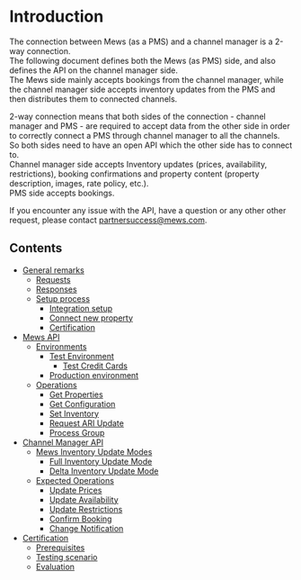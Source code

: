 # Introduction

The connection between Mews \(as a PMS\) and a channel manager is a 2-way connection.   
The following document defines both the Mews \(as PMS\) side, and also defines the API on the channel manager side.   
The Mews side mainly accepts bookings from the channel manager, while the channel manager side accepts inventory updates from the PMS and then distributes them to connected channels.

2-way connection means that both sides of the connection - channel manager and PMS - are required to accept data from the other side in order to correctly connect a PMS through channel manager to all the channels.  
So both sides need to have an open API which the other side has to connect to.  
Channel manager side accepts Inventory updates \(prices, availability, restrictions\), booking confirmations and property content \(property description, images, rate policy, etc.\).  
PMS side accepts bookings.

If you encounter any issue with the API, have a question or any other other request, please contact [partnersuccess@mews.com](mailto://partnersuccess@mews.com).

## Contents

* [General remarks](general-remarks.md)
  * [Requests](general-remarks.md#requests)
  * [Responses](general-remarks.md#responses)   
  * [Setup process](general-remarks.md#setup-process)
    * [Integration setup](general-remarks.md#integration-setup)
    * [Connect new property](general-remarks.md#connect-new-property)
    * [Certification](general-remarks.md#certification)
* [Mews API](mews-api.md#mews-api)
  * [Environments](mews-api.md#environments)
    * [Test Environment](mews-api.md#test-environment)
      * [Test Credit Cards](mews-api.md#test-credit-cards)
    * [Production environment](mews-api.md#production-environment)
  * [Operations](mews-api.md#operations)
    * [Get Properties](mews-api.md#get-properties)
    * [Get Configuration](mews-api.md#get-configuration)
    * [Set Inventory](mews-api.md#set-inventory)
    * [Request ARI Update](mews-api.md#request-ari-update)
    * [Process Group](mews-api.md#process-group)
* [Channel Manager API](channel-manager-api.md)
  * [Mews Inventory Update Modes](channel-manager-api.md#mews-inventory-update-modes)
    * [Full Inventory Update Mode](channel-manager-api.md#full-inventory-update-mode)
    * [Delta Inventory Update Mode](channel-manager-api.md#delta-inventory-update-mode)
  * [Expected Operations](channel-manager-api.md#expected-operations)
    * [Update Prices](channel-manager-api.md#update-prices)
    * [Update Availability](channel-manager-api.md#update-availability)
    * [Update Restrictions](channel-manager-api.md#update-restrictions)
    * [Confirm Booking](channel-manager-api.md#confirm-booking)
    * [Change Notification](channel-manager-api.md#change-notification)
* [Certification](certification.md)
  * [Prerequisites](certification.md#prerequisites)
  * [Testing scenario](certification.md#testing-scenario)
  * [Evaluation](certification.md#evaluation)

